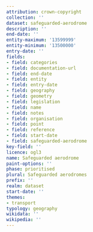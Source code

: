```yaml
---
attribution: crown-copyright
collection: ''
dataset: safeguarded-aerodrome
description: ''
end-date: ''
entity-maximum: '13599999'
entity-minimum: '13500000'
entry-date: ''
fields:
- field: categories
- field: documentation-url
- field: end-date
- field: entity
- field: entry-date
- field: geography
- field: geometry
- field: legislation
- field: name
- field: notes
- field: organisation
- field: point
- field: reference
- field: start-date
- field: safeguarded-aerodrome
key-field: ''
licence: ogl3
name: Safeguarded aerodrome
paint-options: ''
phase: prioritised
plural: Safeguarded aerodromes
prefix: ''
realm: dataset
start-date: ''
themes:
- transport
typology: geography
wikidata: ''
wikipedia: ''
---
```

